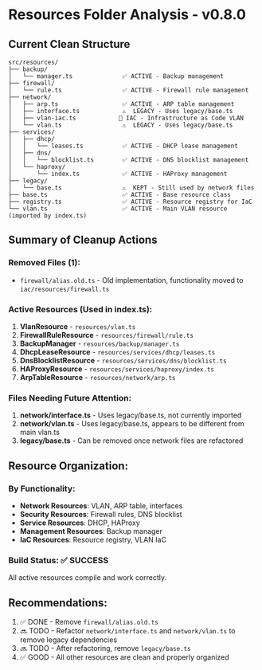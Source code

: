 # Resources Folder Analysis - v0.8.0

## Current Clean Structure

```
src/resources/
├── backup/
│   └── manager.ts              ✅ ACTIVE - Backup management
├── firewall/
│   └── rule.ts                 ✅ ACTIVE - Firewall rule management
├── network/
│   ├── arp.ts                  ✅ ACTIVE - ARP table management
│   ├── interface.ts            ⚠️  LEGACY - Uses legacy/base.ts
│   ├── vlan-iac.ts            🔧 IAC - Infrastructure as Code VLAN
│   └── vlan.ts                 ⚠️  LEGACY - Uses legacy/base.ts
├── services/
│   ├── dhcp/
│   │   └── leases.ts           ✅ ACTIVE - DHCP lease management
│   ├── dns/
│   │   └── blocklist.ts        ✅ ACTIVE - DNS blocklist management
│   └── haproxy/
│       └── index.ts            ✅ ACTIVE - HAProxy management
├── legacy/
│   └── base.ts                 ⚠️  KEPT - Still used by network files
├── base.ts                     ✅ ACTIVE - Base resource class
├── registry.ts                 ✅ ACTIVE - Resource registry for IaC
└── vlan.ts                     ✅ ACTIVE - Main VLAN resource (imported by index.ts)
```

## Summary of Cleanup Actions

### Removed Files (1):
- `firewall/alias.old.ts` - Old implementation, functionality moved to `iac/resources/firewall.ts`

### Active Resources (Used in index.ts):
1. **VlanResource** - `resources/vlan.ts`
2. **FirewallRuleResource** - `resources/firewall/rule.ts`
3. **BackupManager** - `resources/backup/manager.ts`
4. **DhcpLeaseResource** - `resources/services/dhcp/leases.ts`
5. **DnsBlocklistResource** - `resources/services/dns/blocklist.ts`
6. **HAProxyResource** - `resources/services/haproxy/index.ts`
7. **ArpTableResource** - `resources/network/arp.ts`

### Files Needing Future Attention:
1. **network/interface.ts** - Uses legacy/base.ts, not currently imported
2. **network/vlan.ts** - Uses legacy/base.ts, appears to be different from main vlan.ts
3. **legacy/base.ts** - Can be removed once network files are refactored

## Resource Organization:

### By Functionality:
- **Network Resources**: VLAN, ARP table, interfaces
- **Security Resources**: Firewall rules, DNS blocklist
- **Service Resources**: DHCP, HAProxy
- **Management Resources**: Backup manager
- **IaC Resources**: Resource registry, VLAN IaC

### Build Status: ✅ SUCCESS
All active resources compile and work correctly.

## Recommendations:
1. ✅ DONE - Remove `firewall/alias.old.ts`
2. 🔜 TODO - Refactor `network/interface.ts` and `network/vlan.ts` to remove legacy dependencies
3. 🔜 TODO - After refactoring, remove `legacy/base.ts`
4. ✅ GOOD - All other resources are clean and properly organized
